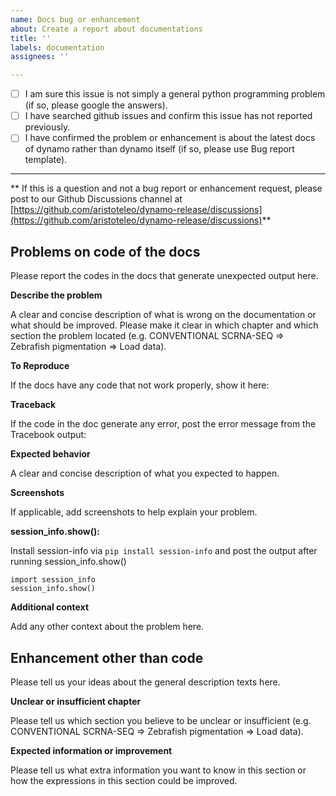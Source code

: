 ```yaml
---
name: Docs bug or enhancement
about: Create a report about documentations
title: ''
labels: documentation
assignees: ''

---
```


- [ ] I am sure this issue is not simply a general python programming problem
      (if so, please google the answers).
- [ ] I have searched github issues and confirm this issue has not reported previously.
- [ ] I have confirmed the problem or enhancement is about the latest docs of dynamo rather than dynamo itself (if so, please use Bug report template).

---

** If this is a question and not a bug report or enhancement request, please post to our Github Discussions channel at [https://github.com/aristoteleo/dynamo-release/discussions](https://github.com/aristoteleo/dynamo-release/discussions)**

## Problems on code of the docs
Please report the codes in the docs that generate unexpected output here. 

**Describe the problem**

A clear and concise description of what is wrong on the documentation or what should be improved.
Please make it clear in which chapter and which section the problem located (e.g. CONVENTIONAL SCRNA-SEQ => Zebrafish pigmentation => Load data). 

**To Reproduce**

If the docs have any code that not work properly, show it here: 

**Traceback**

If the code in the doc generate any error, post the error message from the Tracebook output: 

**Expected behavior**

A clear and concise description of what you expected to happen.

**Screenshots**

If applicable, add screenshots to help explain your problem.

**session_info.show():**

Install session-info via `pip install session-info` and post the output after running session_info.show()

```
import session_info
session_info.show()
```

**Additional context**

Add any other context about the problem here.

## Enhancement other than code
Please tell us your ideas about the general description texts here. 

**Unclear or insufficient chapter**

Please tell us which section you believe to be unclear or insufficient (e.g. CONVENTIONAL SCRNA-SEQ => Zebrafish pigmentation => Load data). 

**Expected information or improvement**

Please tell us what extra information you want to know in this section or how the expressions in this section could be improved.
